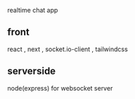 realtime chat app 
<h2>
  front 
</h2>
react , next , socket.io-client , tailwindcss
<h2>
  serverside
</h2>
node(express) for websocket server
